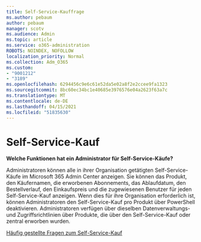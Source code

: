 ```yaml
---
title: Self-Service-Kauffrage
ms.author: pebaum
author: pebaum
manager: scotv
ms.audience: Admin
ms.topic: article
ms.service: o365-administration
ROBOTS: NOINDEX, NOFOLLOW
localization_priority: Normal
ms.collection: Adm_O365
ms.custom:
- "9001212"
- "3189"
ms.openlocfilehash: 6294456c9e6c61e52da5e02a8f2e2ccee9fa1323
ms.sourcegitcommit: 8bc60ec34bc1e40685e3976576e04a2623f63a7c
ms.translationtype: MT
ms.contentlocale: de-DE
ms.lasthandoff: 04/15/2021
ms.locfileid: "51835630"
---
```

# <a name="self-service-purchase"></a>Self-Service-Kauf

**Welche Funktionen hat ein Administrator für Self-Service-Käufe?**

Administratoren können alle in ihrer Organisation getätigten Self-Service-Käufe im Microsoft 365 Admin Center anzeigen. Sie können das Produkt, den Käufernamen, die erworbenen Abonnements, das Ablaufdatum, den Bestellverlauf, den Einkaufspreis und die zugewiesenen Benutzer für jeden Self-Service-Kauf anzeigen.  Wenn dies für ihre Organisation erforderlich ist, können Administratoren den Self-Service-Kauf pro Produkt über PowerShell deaktivieren.  Administratoren verfügen über dieselben Datenverwaltungs- und Zugriffsrichtlinien über Produkte, die über den Self-Service-Kauf oder zentral erworben wurden.

[Häufig gestellte Fragen zum Self-Service-Kauf](https://aka.ms/self-service-purchase-faq)

